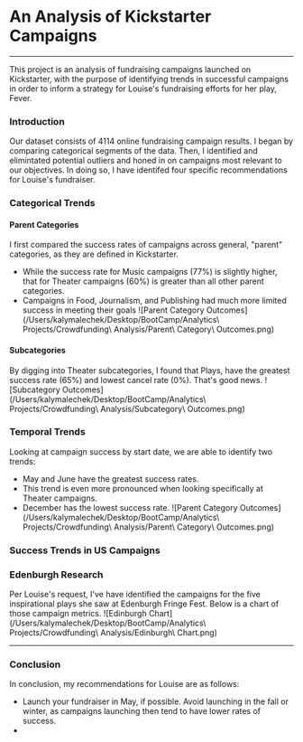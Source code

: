 # An Analysis of Kickstarter Campaigns #
---
This project is an analysis of fundraising campaigns launched on Kickstarter, with the purpose of identifying trends in successful campaigns in order to inform a strategy for Louise's fundraising efforts for her play, Fever. 

### Introduction ###
Our dataset consists of 4114 online fundraising campaign results. I began by comparing categorical segments of the data. Then, I identified and elimintated potential outliers and honed in on campaigns most relevant to our objectives. In doing so, I have identifed four specific recommendations for Louise's fundraiser.

### Categorical Trends ###

#### Parent Categories ####
I first compared the success rates of campaigns across general, "parent" categories, as they are defined in Kickstarter. 
- While the success rate for Music campaigns (77%) is slightly higher, that for Theater campaigns (60%) is greater than all other parent categories.
- Campaigns in Food, Journalism, and Publishing had much more limited success in meeting their goals
![Parent Category Outcomes] (/Users/kalymalechek/Desktop/BootCamp/Analytics\ Projects/Crowdfunding\ Analysis/Parent\ Category\ Outcomes.png)

#### Subcategories ####
By digging into Theater subcategories, I found that Plays, have the greatest success rate (65%) and lowest cancel rate (0%). That's good news.
![Subcategory Outcomes] (/Users/kalymalechek/Desktop/BootCamp/Analytics\ Projects/Crowdfunding\ Analysis/Subcategory\ Outcomes.png)

### Temporal Trends ###

Looking at campaign success by start date, we are able to identify two trends:
- May and June have the greatest success rates. 
- This trend is even more pronounced when looking specifically at Theater campaigns.
- December has the lowest success rate.
![Parent Category Outcomes] (/Users/kalymalechek/Desktop/BootCamp/Analytics\ Projects/Crowdfunding\ Analysis/Parent\ Category\ Outcomes.png)

### Success Trends in US Campaigns ###


### Edenburgh Research ###

Per Louise's request, I've have identified the campaigns for the five inspirational plays she saw at Edenburgh Fringe Fest. Below is a chart of those campaign metrics.
![Edinburgh Chart] (/Users/kalymalechek/Desktop/BootCamp/Analytics\ Projects/Crowdfunding\ Analysis/Edinburgh\ Chart.png)

---
### Conclusion ###

In conclusion, my recommendations for Louise are as follows:
- Launch your fundraiser in May, if possible. Avoid launching in the fall or winter, as campaigns launching then tend to have lower rates of success.
- 
